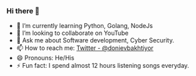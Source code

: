 ### Hi there 👋

- 🌱 I’m currently learning Python, Golang, NodeJs
- 👯 I’m looking to collaborate on YouTube
- 💬 Ask me about Software development, Cyber Security.
- 📫 How to reach me: [Twitter - @donievbakhtiyor](https://twitter.com/donievbakhtiyor)
- 😄 Pronouns: He/His
- ⚡ Fun fact: I spend almost 12 hours listening songs everyday.

